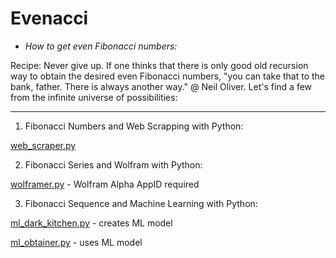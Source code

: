 # Evenacci

* _How to get even Fibonacci numbers:_

Recipe: Never give up. If one thinks that there is only good old recursion way to obtain the desired even Fibonacci numbers, "you can take that to the bank, father. There is always another way." @ Neil Oliver. Let's find a few from the infinite universe of possibilities:</ins>


---


1. Fibonacci Numbers and Web Scrapping with Python:</ins>

[web_scraper.py](https://github.com/v1k1nghawk/evenacci/blob/master/web_scraper.py)</ins>

2. Fibonacci Series and Wolfram with Python:</ins>

[wolframer.py](https://github.com/v1k1nghawk/evenacci/blob/master/wolframer.py) - Wolfram Alpha AppID required</ins>

3. Fibonacci Sequence and Machine Learning with Python:</ins>

[ml_dark_kitchen.py](https://github.com/v1k1nghawk/evenacci/blob/master/ml_dark_kitchen.py) - creates ML model</ins>

[ml_obtainer.py](https://github.com/v1k1nghawk/evenacci/blob/master/ml_obtainer.py) - uses ML model</ins>

